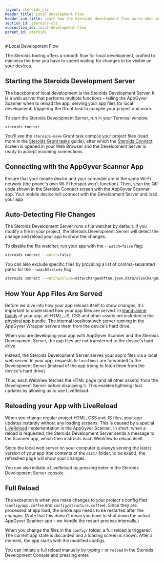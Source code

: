 ```yaml
---
layout: steroids_cli
header_title: Local Development Flow
header_sub_title: Learn how the Steroids development flow works when you're working locally
section_id: steroids-cli
subsection_id: local-development-flow
parent_id: steroids
---
```

<section class="docs-section" id="local-development-flow">
# Local Development Flow

The Steroids tooling offers a smooth flow for local development, crafted to minimize the time you have to spend waiting for changes to be visible on your devices.

## Starting the Steroids Development Server

The backbone of local development is the Steroids Development Server. It is a web server that performs multiple functions – telling the AppGyver Scanner when to reload the app, serving your app files for local development, triggering the Grunt task to compile your project and more.

To start the Steroids Development Server, run in your Terminal window:

```
steroids connect
```

You'll see the `steroids-make` Grunt task compile your project files (read more in the [Steroids Grunt tasks](/tooling/steroids-cli/grunt-tasks) guide), after which the [Steroids Connect](/tooling/steroids-connect/) screen is opened in your Web Browser and the Development Server is ready to accept incoming connections.

## Connecting with the AppGyver Scanner App

Ensure that your mobile device and your computer are in the same Wi-Fi network (the phone's own Wi-Fi hotspot won't function). Then, scan the QR code shown in the Steroids Connect screen with the AppGyver Scanner app. Your mobile device will connect with the Development Server and load your app

## Auto-Detecting File Changes

The Steroids Development Server runs a file watcher by default. If you modify a file in your project, the Steroids Development Server will detect the change and reload your app to show the changes.

To disable the file watcher, run your app with the `--watch=false` flag:

```bash
steroids connect --watch=false
```

You can also exclude specific files by providing a list of comma-separated paths for the `--watchExclude` flag.

```bash
steroids connect --watchExclude=data/changesOften.json,data/alsoChangesOften.json
```
## How Your App Files Are Served

Before we dive into how your app reloads itself to show changes, it's important to understand how your app files are served. In [stand-alone builds](/tooling/build-service/) of your app, all HTML, JS, CSS and other assets are included in the physical app bundle. The internal localhost web server running in the AppGyver Wrapper servers them from the device's hard drive.

When you are developing your app with AppGyver Scanner and the Steroids Development Server,  the app files are not transferred to the device's hard drive.

Instead, the Steroids Development Server serves your app's files via a local web server. In your app, requests to `localhost` are forwarded to the Development Server (instead of the app trying to fetch them from the device's hard drive).

Thus, each WebView fetches the HTML page (and all other assets) from the Development  Server before displaying it. This enables lightning-fast updates by allowing us to use LiveReload.

## Reloading your App with LiveReload

When you change regular project HTML, CSS and JS files, your app updates instantly without any loading screens. This is caused by a special [LiveReload](http://livereload.com/) implementation in the AppGyver Scanner. In short, when a reload is requested, the Steroids Development Server sends a message to the Scanner app, which then instructs each WebView to reload itself.

Since the local web server on your computer is always serving the latest version of your app (the contents of the `dist/` folder, to be exact), the refreshed page will show your changes.

You can also initiate a LiveReload by pressing enter in the Steroids Development Server console.

## Full Reload

The exception is when you make changes to your project's config files (`config/app.coffee` and `config/structure.coffee`). Since they are processed at app load, the whole app needs to be restarted after the changes. (Note that this doesn't mean you have to shut down the actual AppGyver Scanner app – we handle the restart process internally.)

When you change the files in the `config/` folder, a full reload is triggered. The current app state is discarded and a loading screen is shown. After a moment, the app starts with the modified configs.

You can initiate a full reload manually by typing `r` or `reload` in the Steroids Development Console and pressing enter.

</section>